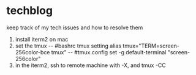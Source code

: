 # techblog
keep track of my tech issues and how to resolve them


1. install iterm2 on mac
2. set the tmux
  -- #bashrc tmux setting
      alias tmux="TERM=screen-256color-bce tmux"
  -- #tmux.config
      set -g default-terminal "screen-256color"
3. in the iterm2, ssh to remote machine with -X, and tmux -CC
